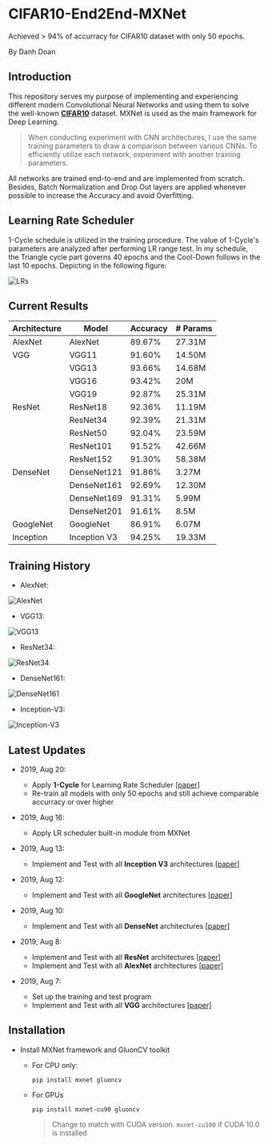 # CIFAR10-End2End-MXNet

Achieved > 94% of accurracy for CIFAR10 dataset with only 50 epochs.

By Danh Doan

## Introduction
This repository serves my purpose of implementing and experiencing different modern Convolutional Neural Networks and using them to solve the well-known [**CIFAR10**](https://www.cs.toronto.edu/~kriz/cifar.html) dataset. MXNet is used as the main framework for Deep Learning.

> When conducting experiment with CNN architectures, I use the same training parameters to draw a comparison between various CNNs. To efficiently utilize each network, experiment with another training parameters.

All networks are trained end-to-end and are implemented from scratch. 
Besides, Batch Normalization and Drop Out layers are applied whenever possible
to increase the Accuracy and avoid Overfitting.

## Learning Rate Scheduler
1-Cycle schedule is utilized in the training procedure. The value of 1-Cycle's parameters are analyzed after performing LR range test.
In my schedule, the Triangle cycle part governs 40 epochs and the Cool-Down follows in the last 10 epochs. Depicting in the following figure:

![LRs](lr-schedule.png)



## Current Results
|Architecture | Model        | Accuracy| # Params |
|-------------|--------------|---------|----------|
| AlexNet     | AlexNet      | 89.67%  | 27.31M   |
| VGG         | VGG11        | 91.60%  | 14.50M   |
|             | VGG13        | 93.66%  | 14.68M   |
|             | VGG16        | 93.42%  | 20M      |
|             | VGG19        | 92.87%  | 25.31M   |
| ResNet      | ResNet18     | 92.36%  | 11.19M   |
|             | ResNet34     | 92.39%  | 21.31M   |
|             | ResNet50     | 92.04%  | 23.59M   |
|             | ResNet101    | 91.52%  | 42.66M   |
|             | ResNet152    | 91.30%  | 58.38M   |
| DenseNet    | DenseNet121  | 91.86%  | 3.27M    |
|             | DenseNet161  | 92.69%  | 12.30M   |
|             | DenseNet169  | 91.31%  | 5.99M    |
|             | DenseNet201  | 91.61%  | 8.5M     |
| GoogleNet   | GoogleNet    | 86.91%  | 6.07M    |
| Inception   | Inception V3 | 94.25%  | 19.33M   |


## Training History
* AlexNet:

![AlexNet](history/alexnet-acc-0.8967.png)

* VGG13:

![VGG13](history/vgg13-acc-0.9366.png)

* ResNet34:

![ResNet34](history/resnet34-acc-0.9239.png)

* DenseNet161:

![DenseNet161](history/densenet161-acc-0.9269.png)

* Inception-V3:

![Inception-V3](history/inceptionv3-acc-0.9425.png)


## Latest Updates
* 2019, Aug 20:
  * Apply **1-Cycle** for Learning Rate Scheduler [[paper]](https://arxiv.org/pdf/1708.07120.pdf)
  * Re-train all models with only 50 epochs and still achieve comparable accurracy or over higher

* 2019, Aug 16:
  * Apply LR scheduler built-in module from MXNet

* 2019, Aug 13:
  * Implement and Test with all **Inception V3** architectures [[paper]](https://arxiv.org/pdf/1512.00567.pdf)

* 2019, Aug 12:
  * Implement and Test with all **GoogleNet** architectures [[paper]](https://www.cs.unc.edu/~wliu/papers/GoogLeNet.pdf)

* 2019, Aug 10:
  * Implement and Test with all **DenseNet** architectures [[paper]](https://arxiv.org/abs/1608.06993)

* 2019, Aug 8:
  * Implement and Test with all **ResNet** architectures [[paper]](https://arxiv.org/abs/1512.03385)
  * Implement and Test with all **AlexNet** architectures [[paper]](https://papers.nips.cc/paper/4824-imagenet-classification-with-deep-convolutional-neural-networks.pdf)

* 2019, Aug 7:
	* Set up the training and test program
	* Implement and Test with all **VGG** architectures [[paper]](https://arxiv.org/abs/1409.1556)

## Installation
* Install MXNet framework and GluonCV toolkit
	* For CPU only:
	
		`pip install mxnet gluoncv`
	
	* For GPUs
		
		`pip install mxnet-cu90 gluoncv`
    	> Change to match with CUDA version. `mxnet-cu100` if CUDA 10.0 is installed
	
